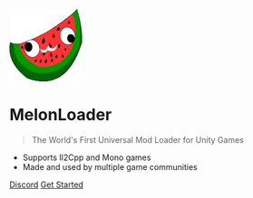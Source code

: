 <!-- _coverpage.md -->

![logo](_media/icon.webp)

# MelonLoader

> The World's First Universal Mod Loader for Unity Games

- Supports Il2Cpp and Mono games
- Made and used by multiple game communities

[Discord](https://discord.gg/2Wn3N2P)
[Get Started](#getting-started)
